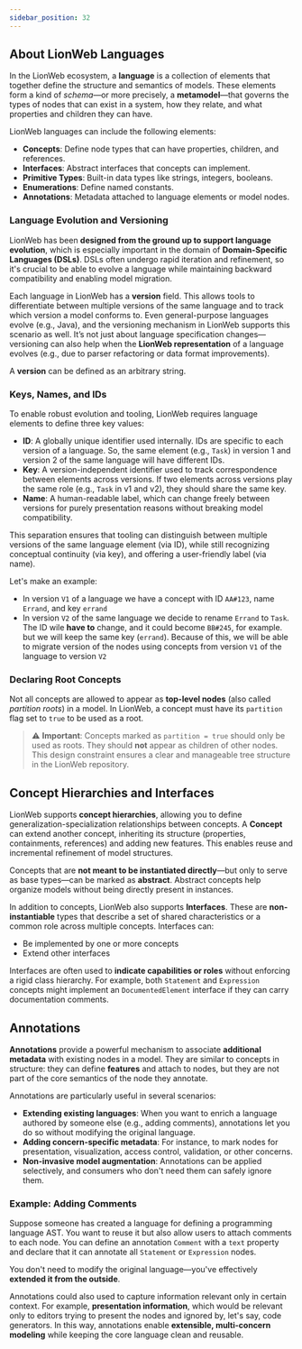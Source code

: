 ```yaml
---
sidebar_position: 32
---
```


## About LionWeb Languages

In the LionWeb ecosystem, a **language** is a collection of elements that together define the structure and semantics of models. These elements form a kind of *schema*—or more precisely, a **metamodel**—that governs the types of nodes that can exist in a system, how they relate, and what properties and children they can have.

LionWeb languages can include the following elements:

- **Concepts**: Define node types that can have properties, children, and references.
- **Interfaces**: Abstract interfaces that concepts can implement.
- **Primitive Types**: Built-in data types like strings, integers, booleans.
- **Enumerations**: Define named constants.
- **Annotations**: Metadata attached to language elements or model nodes.

### Language Evolution and Versioning

LionWeb has been **designed from the ground up to support language evolution**, which is especially important in the domain of **Domain-Specific Languages (DSLs)**. DSLs often undergo rapid iteration and refinement, so it's crucial to be able to evolve a language while maintaining backward compatibility and enabling model migration.

Each language in LionWeb has a **version** field. This allows tools to differentiate between multiple versions of the same language and to track which version a model conforms to. Even general-purpose languages evolve (e.g., Java), and the versioning mechanism in LionWeb supports this scenario as well. It’s not just about language specification changes—versioning can also help when the **LionWeb representation** of a language evolves (e.g., due to parser refactoring or data format improvements).

A **version** can be defined as an arbitrary string.

### Keys, Names, and IDs

To enable robust evolution and tooling, LionWeb requires language elements to define three key values:

- **ID**: A globally unique identifier used internally. IDs are specific to each version of a language. So, the same element (e.g., `Task`) in version 1 and version 2 of the same language will have different IDs.
- **Key**: A version-independent identifier used to track correspondence between elements across versions. If two elements across versions play the same role (e.g., `Task` in v1 and v2), they should share the same key.
- **Name**: A human-readable label, which can change freely between versions for purely presentation reasons without breaking model compatibility.

This separation ensures that tooling can distinguish between multiple versions of the same language element (via ID), while still recognizing conceptual continuity (via key), and offering a user-friendly label (via name).

Let's make an example:

* In version `V1` of a language we have a concept with ID `AA#123`, name `Errand`, and key `errand`
* In version `V2` of the same language we decide to rename `Errand` to `Task`. The ID wile **have to** change, and it could become `BB#245`, for example.
  but we will keep the same key (`errand`). Because of this, we will be able to migrate version of the nodes using concepts from version `V1` of the
  language to version `V2`

### Declaring Root Concepts

Not all concepts are allowed to appear as **top-level nodes** (also called *partition roots*) in a model. In LionWeb, a concept must have its `partition` flag set to `true` to be used as a root.

> ⚠️ **Important**: Concepts marked as `partition = true` should only be used as roots. They should **not** appear as children of other nodes. This design constraint ensures a clear and manageable tree structure in the LionWeb repository.

## Concept Hierarchies and Interfaces

LionWeb supports **concept hierarchies**, allowing you to define generalization-specialization relationships between concepts. A **Concept** can extend another concept, inheriting its structure (properties, containments, references) and adding new features. This enables reuse and incremental refinement of model structures.

Concepts that are **not meant to be instantiated directly**—but only to serve as base types—can be marked as **abstract**. Abstract concepts help organize models without being directly present in instances.

In addition to concepts, LionWeb also supports **Interfaces**. These are **non-instantiable** types that describe a set of shared characteristics or a common role across multiple concepts. Interfaces can:

- Be implemented by one or more concepts
- Extend other interfaces

Interfaces are often used to **indicate capabilities or roles** without enforcing a rigid class hierarchy. For example, both `Statement` and `Expression` concepts might implement an `DocumentedElement` interface if they can carry documentation comments.

## Annotations

**Annotations** provide a powerful mechanism to associate **additional metadata** with existing nodes in a model. They are similar to concepts in structure: they can define **features** and attach to nodes, but they are not part of the core semantics of the node they annotate.

Annotations are particularly useful in several scenarios:

- **Extending existing languages**: When you want to enrich a language authored by someone else (e.g., adding comments), annotations let you do so without modifying the original language.
- **Adding concern-specific metadata**: For instance, to mark nodes for presentation, visualization, access control, validation, or other concerns.
- **Non-invasive model augmentation**: Annotations can be applied selectively, and consumers who don't need them can safely ignore them.

### Example: Adding Comments

Suppose someone has created a language for defining a programming language AST. You want to reuse it but also allow users to attach comments to each node. You can define an annotation `Comment` with a `text` property and declare that it can annotate all `Statement` or `Expression` nodes.

You don't need to modify the original language—you've effectively **extended it from the outside**.

Annotations could also used to capture information relevant only in certain context. For example, **presentation information**, which would be relevant
only to editors trying to present the nodes and ignored by, let's say, code generators. In this way, annotations enable **extensible, multi-concern modeling** while keeping the core language clean and reusable.